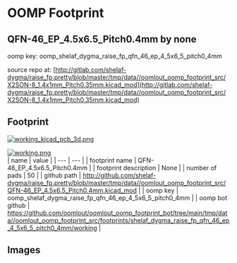 # OOMP Footprint  
## QFN-46_EP_4.5x6.5_Pitch0.4mm  by none  
  
oomp key: oomp_shelaf_dygma_raise_fp_qfn_46_ep_4_5x6_5_pitch0_4mm  
  
source repo at: [http://gitlab.com/shelaf-dygma/raise_fp.pretty/blob/master/tmp/data//oomlout_oomp_footprint_src/X2SON-8_1.4x1mm_Pitch0.35mm.kicad_mod](http://gitlab.com/shelaf-dygma/raise_fp.pretty/blob/master/tmp/data//oomlout_oomp_footprint_src/X2SON-8_1.4x1mm_Pitch0.35mm.kicad_mod)  
## Footprint  
  
[![working_kicad_pcb_3d.png](working_kicad_pcb_3d_600.png)](working_kicad_pcb_3d.png)  
  
[![working.png](working_600.png)](working.png)  
| name | value | 
| --- | --- | 
| footprint name | QFN-46_EP_4.5x6.5_Pitch0.4mm | 
| footprint description | None | 
| number of pads | 50 | 
| github path | http://github.com/shelaf-dygma/raise_fp.pretty/blob/master/tmp/data//oomlout_oomp_footprint_src/QFN-46_EP_4.5x6.5_Pitch0.4mm.kicad_mod | 
| oomp key | oomp_shelaf_dygma_raise_fp_qfn_46_ep_4_5x6_5_pitch0_4mm | 
| oomp bot github | https://github.com/oomlout/oomlout_oomp_footprint_bot/tree/main/tmp/data//oomlout_oomp_footprint_src/footprints/shelaf_dygma_raise_fp_qfn_46_ep_4_5x6_5_pitch0_4mm/working | 
## Images  
